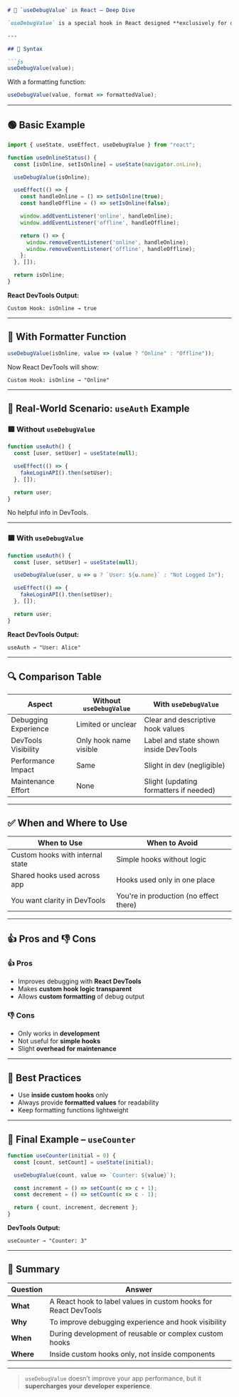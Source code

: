 
```md
# 🧩 `useDebugValue` in React – Deep Dive

`useDebugValue` is a special hook in React designed **exclusively for debugging custom hooks**. It lets developers **label or display internal hook values** in **React DevTools**, helping with better visibility during development.

---

## 🔧 Syntax

```js
useDebugValue(value);
```

With a formatting function:

```js
useDebugValue(value, format => formattedValue);
```

---

## 🟢 Basic Example

```jsx
import { useState, useEffect, useDebugValue } from "react";

function useOnlineStatus() {
  const [isOnline, setIsOnline] = useState(navigator.onLine);

  useDebugValue(isOnline);

  useEffect(() => {
    const handleOnline = () => setIsOnline(true);
    const handleOffline = () => setIsOnline(false);

    window.addEventListener('online', handleOnline);
    window.addEventListener('offline', handleOffline);

    return () => {
      window.removeEventListener('online', handleOnline);
      window.removeEventListener('offline', handleOffline);
    };
  }, []);

  return isOnline;
}
```

**React DevTools Output:**

```
Custom Hook: isOnline → true
```

---

## 🧠 With Formatter Function

```jsx
useDebugValue(isOnline, value => (value ? "Online" : "Offline"));
```

Now React DevTools will show:

```
Custom Hook: isOnline → "Online"
```

---

## 🔄 Real-World Scenario: `useAuth` Example

### 🟥 Without `useDebugValue`

```js
function useAuth() {
  const [user, setUser] = useState(null);

  useEffect(() => {
    fakeLoginAPI().then(setUser);
  }, []);

  return user;
}
```

No helpful info in DevTools.

---

### 🟩 With `useDebugValue`

```js
function useAuth() {
  const [user, setUser] = useState(null);

  useDebugValue(user, u => u ? `User: ${u.name}` : "Not Logged In");

  useEffect(() => {
    fakeLoginAPI().then(setUser);
  }, []);

  return user;
}
```

**React DevTools Output:**

```
useAuth → "User: Alice"
```

---

## 🔍 Comparison Table

| Aspect               | Without `useDebugValue`              | With `useDebugValue`                   |
|----------------------|--------------------------------------|----------------------------------------|
| Debugging Experience | Limited or unclear                   | Clear and descriptive hook values      |
| DevTools Visibility  | Only hook name visible               | Label and state shown inside DevTools  |
| Performance Impact   | Same                                 | Slight in dev (negligible)             |
| Maintenance Effort   | None                                 | Slight (updating formatters if needed) |

---

## ✅ When and Where to Use

| When to Use                          | When to Avoid                          |
|-------------------------------------|----------------------------------------|
| Custom hooks with internal state    | Simple hooks without logic             |
| Shared hooks used across app        | Hooks used only in one place           |
| You want clarity in DevTools        | You're in production (no effect there) |

---

## 👍 Pros and 👎 Cons

### 👍 Pros
- Improves debugging with **React DevTools**
- Makes **custom hook logic transparent**
- Allows **custom formatting** of debug output

### 👎 Cons
- Only works in **development**
- Not useful for **simple hooks**
- Slight **overhead for maintenance**

---

## 🌟 Best Practices

- Use **inside custom hooks** only
- Always provide **formatted values** for readability
- Keep formatting functions lightweight

---

## 🧪 Final Example – `useCounter`

```jsx
function useCounter(initial = 0) {
  const [count, setCount] = useState(initial);

  useDebugValue(count, value => `Counter: ${value}`);

  const increment = () => setCount(c => c + 1);
  const decrement = () => setCount(c => c - 1);

  return { count, increment, decrement };
}
```

**DevTools Output:**

```
useCounter → "Counter: 3"
```

---

## 📌 Summary

| Question      | Answer                                                                 |
|---------------|------------------------------------------------------------------------|
| **What**      | A React hook to label values in custom hooks for React DevTools        |
| **Why**       | To improve debugging experience and hook visibility                    |
| **When**      | During development of reusable or complex custom hooks                 |
| **Where**     | Inside custom hooks only, not inside components                        |

---

> `useDebugValue` doesn’t improve your app performance, but it **supercharges your developer experience**.
